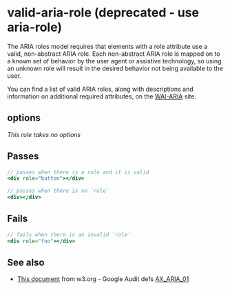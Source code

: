# valid-aria-role (deprecated - use aria-role)

The ARIA roles model requires that elements with a role attribute use a valid,
non-abstract ARIA role. Each non-abstract ARIA role is mapped on to a known set
of behavior by the user agent or assistive technology, so using an unknown role
will result in the desired behavior not being available to the user.

You can find a list of valid ARIA roles, along with descriptions and information
on additional required attributes, on the
[WAI-ARIA](http://www.w3.org/TR/wai-aria/roles#roles_categorization) site.


## options

*This rule takes no options*

## Passes

```jsx harmony
// passes when there is a role and it is valid
<div role="button"></div>

// passes when there is no `role`
<div></div>
```

## Fails

```jsx harmony
// fails when there is an invalid `role`
<div role="foo"></div>
```

## See also

 - [This document](https://www.w3.org/TR/wai-aria/roles) from w3.org - Google Audit defs [AX_ARIA_01](https://github.com/GoogleChrome/accessibility-developer-tools/wiki/Audit-defs#ax_aria_01)
